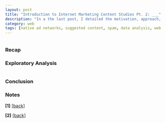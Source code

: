 ```yaml
---
layout: post
title: "Introduction to Internet Marketing Content Studies Pt. 2: ___"
description: "In a the last post, I detailed the motivation, approach, and challenges of collecting native advertising or suggested content on popular websites. In this post I explore the data collected and conclude with some remarks on observations, potential insights, and problems or shortcomings involved. Ultimately this remains an experiment and will not longer be pursued. The data can be accessed by others if they might be interested"
category: web
tags: [native ad networks, suggested content, spam, data analysis, web archiving, pandas]
---
```


<figure>
<img class="blog-post" src="" alt=""/><figcaption></figcaption>
</figure>

### Recap


### Exploratory Analysis

<figure>
<img class="blog-post-sm" src="" alt=""/>
<figcaption><a href=""></a></figcaption></figure>


### Conclusion



### Notes
<section id="notes"/>
<b>[1]</b> [<a href="#back_1">back</a>]

<b>[2]</b> [<a href="#back_2">back</a>]

